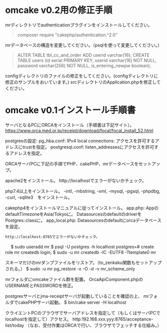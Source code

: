 # omcake v0.2用の修正手順

mrディレクトリでauthenticationプラグインをインストールしてください。
> composer require "cakephp/authentication:^2.0"

mrデータベースの構造を変更してください。（psqlを使って変更してください。）
> ALTER TABLE tbl_cc_and_order ADD userid varchar(16);
> CREATE TABLE users (id serial PRIMARY KEY, userid varchar(16) NOT NULL, password varchar(256) NOT NULL, is_entering_newpw boolean);

configディレクトリのファイルの修正をしてください。(configディレクトリに修正のサンプルをおいています。)
srcディレクトリのApplication.phpを修正してください。

# omcake v0.1インストール手順書

﻿サーバとなるPCにORCAをインストール（手順書は下記サイト）。
https://www.orca.med.or.jp/receipt/download/focal/focal_install_52.html

postgresの設定:
	pg_hba.conf: 
		IPv4 local connections:
			アクセスを許可するアドレスにtrustを指定。
	postgresql.conf:
		listen_addressesにアクセスを許可するアドレスを指定。

ORCAサーバPCに下記の手順でPHP、cakePHP、mrデータベースをセットアップ。

apache2をインストール。
	http://localhostでエラーがないかチェック。

php7.4以上をインストール。
-intl, -mbstring, -xml, -mysql, -pgsql, -phpdbg, -curl, -sqlite3　をインストール。

cakephp4をインストールマニュアルに従ってインストール。
	app.php:
		AppのdefaultTimezoneをAsia/Tokyoに。
		DatasourcesのdefaultのdriverをPostgres::classに。
	app_local.php:
		Datasourcesのdefaultにorcaデータベースを設定。

	http://localhost:8765でエラーがないかチェック。
　
$ sudo useradd mr
$ psql -U postgres -h localhost
postgres=# create role mr createdb login;
$ sudo -u mr createdb -lC -EUTF8 -Ttemplate0 mr

スキーマだけのmrダンプファイルをリストア。（to_zenkaku関数もセットアップされる。）
$ sudo -u mr pg_restore -x -O -d -v mr_scheme_only

mrフォルダにomcakeファイル群を配置。
OrcaApiComponent.phpのUSERNAMEとPASSWORDを修正。

postgresサーバとjma-receiptサーバが起動していることを確認の上、
mrフォルダでcakePHPサーバ起動。
$ bin/cake server -H localhost

クライエントPCのブラウザでサーバアドレスを指定して（もしくはサーバPCで
localhostを指定して）アクセス。
http:192.168.xxx.yyy:8765/acceptance-list/today
（なお、受付作業はORCAで行い、ブラウザでフェッチする仕組み。）


